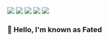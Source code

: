 <p>
<img src="https://img.shields.io/badge/Python3-yellow"></img>
<img src="https://img.shields.io/badge/Java-red"></img>
<img src="https://img.shields.io/badge/C%2FC%2B%2B%2FC%23-green">
<img src="https://img.shields.io/badge/Assembly-white">
<img src="https://img.shields.io/badge/JS-blue">
</p>
<h3>👋 Hello, I'm known as Fated</h3>
